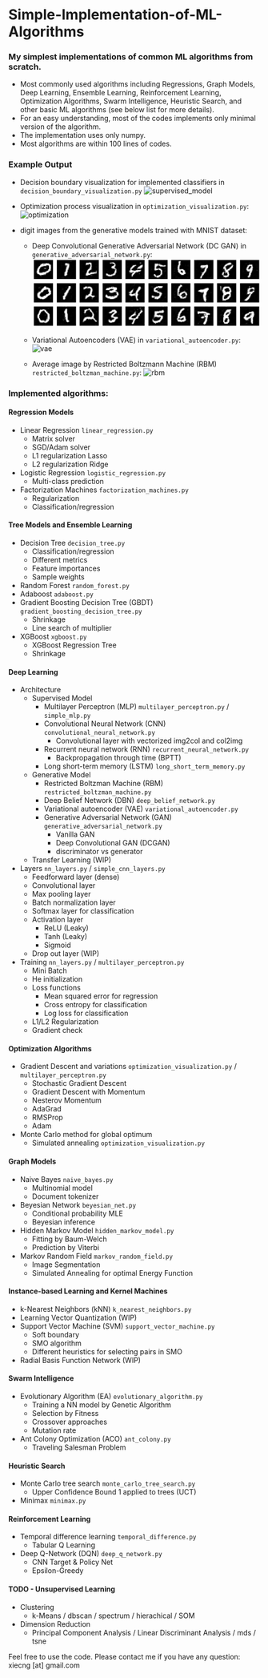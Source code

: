 # Simple-Implementation-of-ML-Algorithms
### My simplest implementations of common ML algorithms from scratch.
* Most commonly used algorithms including Regressions, Graph Models, Deep Learning, Ensemble Learning, Reinforcement Learning, Optimization Algorithms, Swarm Intelligence, Heuristic Search, and other basic ML algorithms (see below list for more details).
* For an easy understanding, most of the codes implements only minimal version of the algorithm.
* The implementation uses only numpy.
* Most algorithms are within 100 lines of codes.

### Example Output
* Decision boundary visualization for implemented classifiers in `decision_boundary_visualization.py`
![supervised_model](supervised_model.png)

* Optimization process visualization in `optimization_visualization.py`: ![optimization](optimization.png)

* digit images from the generative models trained with MNIST dataset:
    * Deep Convolutional Generative Adversarial Network (DC GAN) in `generative_adversarial_network.py`: ![dc_gan](dc_gan.png)

    * Variational Autoencoders (VAE) in `variational_autoencoder.py`: ![vae](vae.png)
    
    * Average image by Restricted Boltzmann Machine (RBM) `restricted_boltzman_machine.py`: ![rbm](rbm.png)
    

### Implemented algorithms:

#### Regression Models
* Linear Regression `linear_regression.py`
    * Matrix solver
    * SGD/Adam solver
    * L1 regularization Lasso
    * L2 regularization Ridge
* Logistic Regression `logistic_regression.py`
    * Multi-class prediction
* Factorization Machines `factorization_machines.py`
    * Regularization
    * Classification/regression

#### Tree Models and Ensemble Learning
* Decision Tree `decision_tree.py`
    * Classification/regression
    * Different metrics
    * Feature importances
    * Sample weights
* Random Forest `random_forest.py`
* Adaboost `adaboost.py`
* Gradient Boosting Decision Tree (GBDT) `gradient_boosting_decision_tree.py`
    * Shrinkage
    * Line search of multiplier
* XGBoost `xgboost.py`
    * XGBoost Regression Tree
    * Shrinkage

#### Deep Learning
* Architecture
    * Supervised Model
        * Multilayer Perceptron (MLP) `multilayer_perceptron.py` / `simple_mlp.py`
        * Convolutional Neural Network (CNN) `convolutional_neural_network.py`
            * Convolutional layer with vectorized img2col and col2img
        * Recurrent neural network (RNN) `recurrent_neural_network.py`
            * Backpropagation through time (BPTT)
        * Long short-term memory (LSTM) `long_short_term_memory.py`
    * Generative Model
        * Restricted Boltzman Machine (RBM) `restricted_boltzman_machine.py`
        * Deep Belief Network (DBN) `deep_belief_network.py`
        * Variational autoencoder (VAE) `variational_autoencoder.py`
        * Generative Adversarial Network (GAN) `generative_adversarial_network.py`
            * Vanilla GAN
            * Deep Convolutional GAN (DCGAN)
            * discriminator vs generator
    * Transfer Learning (WIP)
* Layers `nn_layers.py` / `simple_cnn_layers.py`
    * Feedforward layer (dense)
    * Convolutional layer
    * Max pooling layer
    * Batch normalization layer
    * Softmax layer for classification
    * Activation layer
        * ReLU (Leaky)
        * Tanh (Leaky)
        * Sigmoid
    * Drop out layer (WIP)
* Training `nn_layers.py` / `multilayer_perceptron.py`
    * Mini Batch
    * He initialization
    * Loss functions
        * Mean squared error for regression
        * Cross entropy for classification
        * Log loss for classification
    * L1/L2 Regularization
    * Gradient check

#### Optimization Algorithms
* Gradient Descent and variations `optimization_visualization.py` / `multilayer_perceptron.py`
    * Stochastic Gradient Descent
    * Gradient Descent with Momentum
    * Nesterov Momentum
    * AdaGrad
    * RMSProp
    * Adam
* Monte Carlo method for global optimum
    * Simulated annealing  `optimization_visualization.py`

#### Graph Models
* Naive Bayes `naive_bayes.py`
    * Multinomial model
    * Document tokenizer
* Beyesian Network `beyesian_net.py`
    * Conditional probability MLE
    * Beyesian inference
* Hidden Markov Model `hidden_markov_model.py`
    * Fitting by Baum-Welch
    * Prediction by Viterbi
* Markov Random Field `markov_random_field.py`
    * Image Segmentation
    * Simulated Annealing for optimal Energy Function

#### Instance-based Learning and Kernel Machines
* k-Nearest Neighbors (kNN) `k_nearest_neighbors.py`
* Learning Vector Quantization (WIP)
* Support Vector Machine (SVM) `support_vector_machine.py`
    * Soft boundary
    * SMO algorithm
    * Different heuristics for selecting pairs in SMO
* Radial Basis Function Network (WIP)

#### Swarm Intelligence
* Evolutionary Algorithm (EA) `evolutionary_algorithm.py`
    * Training a NN model by Genetic Algorithm
    * Selection by Fitness
    * Crossover approaches
    * Mutation rate
* Ant Colony Optimization (ACO) `ant_colony.py`
    * Traveling Salesman Problem

#### Heuristic Search
* Monte Carlo tree search `monte_carlo_tree_search.py`
    * Upper Confidence Bound 1 applied to trees (UCT)
* Minimax `minimax.py`

#### Reinforcement Learning
* Temporal difference learning `temporal_difference.py`
    * Tabular Q Learning
* Deep Q-Network (DQN) `deep_q_network.py`
    * CNN Target & Policy Net
    * Epsilon-Greedy

#### TODO - Unsupervised Learning
* Clustering
    * k-Means / dbscan / spectrum / hierachical / SOM
* Dimension Reduction
    * Principal Component Analysis / Linear Discriminant Analysis / mds / tsne

Feel free to use the code. Please contact me if you have any question: xiecng [at] gmail.com